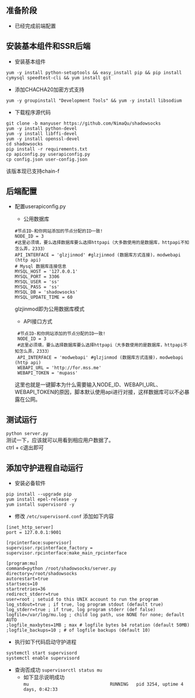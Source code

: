 

## 准备阶段  

* 已经完成前端配置  

## 安装基本组件和SSR后端  

* 安装基本组件  
```  
yum -y install python-setuptools && easy_install pip && pip install cymysql speedtest-cli && yum install git  
```  
* 添加CHACHA20加密方式支持  
```
yum -y groupinstall "Development Tools" && yum -y install libsodium  
```  

* 下载程序源代码  
```  
git clone -b manyuser https://github.com/NimaQu/shadowsocks
yum -y install python-devel  
yum -y install libffi-devel  
yum -y install openssl-devel  
cd shadowsocks  
pip install -r requirements.txt  
cp apiconfig.py userapiconfig.py  
cp config.json user-config.json  
```  
该版本现已支持chain-f  

## 后端配置  

* 配置userapiconfig.py  
    * 公用数据库
    ```    
    #节点ID-和你网站添加的节点分配的ID一致!  
    NODE_ID = 3  
    #这里必须填，要么选择数据库要么选择httpapi（大多数使用的是数据库，httpapi不知怎么弄，2333）  
    API_INTERFACE = 'glzjinmod' #glzjinmod (数据库方式连接)，modwebapi (http api)  
    # Mysql 数据库连接信息  
    MYSQL_HOST = '127.0.0.1'  
    MYSQL_PORT = 3306  
    MYSQL_USER = 'ss'  
    MYSQL_PASS = 'ss'  
    MYSQL_DB = 'shadowsocks'  
    MYSQL_UPDATE_TIME = 60       
    ```   
    glzjinmod即为公用数据库模式  
    

   * API接口方式  
   ```  
    #节点ID-和你网站添加的节点分配的ID一致!  
    NODE_ID = 3  
    #这里必须填，要么选择数据库要么选择httpapi（大多数使用的是数据库，httpapi不知怎么弄，2333）  
    API_INTERFACE = 'modwebapi' #glzjinmod (数据库方式连接)，modwebapi (http api)  
    WEBAPI_URL = 'http://for.mss.me'  
    WEBAPI_TOKEN = 'mupass'  
    ```  
    这里也就是一键脚本为什么需要输入NODE_ID、WEBAPI_URL、WEBAPI_TOKEN的原因，脚本默认使用api进行对接，这样数据库可以不必暴露在公网。  


## 测试运行
  `python server.py`  
  测试一下，应该就可以用看到相应用户数据了。  
  ctrl + c退出即可  

## 添加守护进程自动运行  

* 安装必备软件  
```  
pip install --upgrade pip
yum install epel-release -y
yum isntall supervisord -y
```  

* 修改 `/etc/supervisord.conf` 添加如下内容  
```  
[inet_http_server]  
port = 127.0.0.1:9001  

[rpcinterface:supervisor]  
supervisor.rpcinterface_factory = supervisor.rpcinterface:make_main_rpcinterface  

[program:mu]  
command=python /root/shadowsocks/server.py  
directory=/root/shadowsocks  
autorestart=true  
startsecs=10  
startretries=36  
redirect_stderr=true  
user=root ; setuid to this UNIX account to run the program  
log_stdout=true ; if true, log program stdout (default true)  
log_stderr=true ; if true, log program stderr (def false)  
logfile=/var/log/mu.log ; child log path, use NONE for none; default AUTO  
;logfile_maxbytes=1MB ; max # logfile bytes b4 rotation (default 50MB)  
;logfile_backups=10 ; # of logfile backups (default 10)  
```  

* 执行如下代码启动守护进程  
```  
systemctl start supervisord  
systemctl enable supervisord  
```  

* 查询否成功
`supervisorctl status mu`  
  * 如下显示说明成功  
  `mu                               RUNNING   pid 3254, uptime 4 days, 0:42:33`  
  

